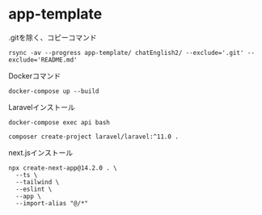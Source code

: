 # app-template

.gitを除く、コピーコマンド
```
rsync -av --progress app-template/ chatEnglish2/ --exclude='.git' --exclude='README.md'
```
Dockerコマンド

```
docker-compose up --build
```

Laravelインストール
```
docker-compose exec api bash
```
```
composer create-project laravel/laravel:^11.0 .
```

next.jsインストール
```
npx create-next-app@14.2.0 . \
  --ts \
  --tailwind \
  --eslint \
  --app \
  --import-alias "@/*"
```
